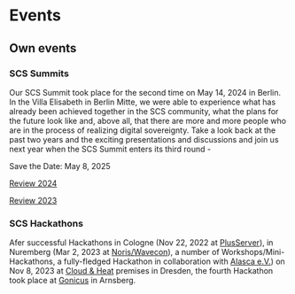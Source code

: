 # Events

## Own events

### SCS Summits

Our SCS Summit took place for the second time on May 14, 2024 in Berlin. In the Villa Elisabeth in Berlin Mitte, we were able to experience what has already been achieved together in the SCS community, what the plans for the future look like and, above all, that there are more and more people who are in the process of realizing digital sovereignty.
Take a look back at the past two years and the exciting presentations and discussions and join us next year when the SCS Summit enters its third round - 

Save the Date: May 8, 2025

[Review 2024](/summit2024)

[Review 2023](/summit2023)


### SCS Hackathons

Afer successful Hackathons in Cologne (Nov 22, 2022 at [PlusServer](https://plusserver.com/)),
in Nuremberg (Mar 2, 2023 at [Noris/Wavecon](https://wavecon.de/)), a number of
Workshops/Mini-Hackathons, a fully-fledged Hackathon in collaboration with
[Alasca e.V.](https://alasca.cloud/)) on Nov 8, 2023 at [Cloud & Heat](https://cloudandheat.com/)
premises in Dresden, the fourth Hackathon took place at [Gonicus](https://gonicus.de/en)
in Arnsberg.

<!--TODO: ## Events with contributions from SCS-->
